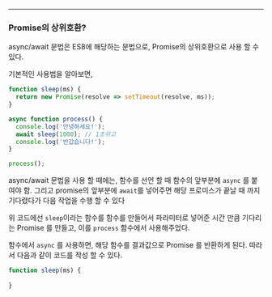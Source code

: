 
---

### Promise의 상위호환?

async/await 문법은 ES8에 해당하는 문법으로, Promise의 상위호환으로 사용 할 수 있다.

기본적인 사용법을 알아보면, 

```js
function sleep(ms) {
  return new Promise(resolve => setTimeout(resolve, ms));
}

async function process() {
  console.log('안녕하세요!');
  await sleep(1000); // 1초쉬고
  console.log('반갑습니다!');
}

process();
```

async/await 문법을 사용 할 때에는, 함수를 선언 할 때 함수의 앞부분에 `async` 를 붙여야 함. 그리고
promise의 앞부분에 `await`를 넣어주면 해당 프로미스가 끝날 때 까지 기다렸다가 다음 작업을 수행 할 수 있다

위 코드에선 `sleep`이라는 함수를 함수를 만들어서 파라미터로 넣어준 시간 만큼 기다리는 Promise 를 만들고, 이를 `process` 함수에서 사용해주었다.

함수에서 `async` 를 사용하면, 해당 함수를 결과값으로 Promise 를 반환하게 된다. 따라서 다음과 같이 코드를 작성 할 수 있다. 

```js
function sleep(ms) {
	
}
```